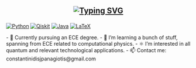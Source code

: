 <h2 align="center">
  
[![Typing SVG](https://readme-typing-svg.demolab.com?font=Fira+Code&pause=1000&width=435&lines=Contact+me!;printf(%22Hello+GitHub%22);QS+%2B+QC+%3D+ECE)](https://git.io/typing-svg)
</h2>
<p>
  <a href="#"><img alt="Python" src="https://img.shields.io/badge/Python-14354C.svg?logo=python&logoColor=white"></a>
  <a href="#"><img alt="Qiskit" src="https://img.shields.io/badge/C++-03599C.svg?logo=c++-blue&logoColor=white"></a>
  <a href="#"><img alt="Java" src="https://custom-icon-badges.herokuapp.com/badge/Java-white.svg?logo=java&logoColor=03599C"></a>
  <a href="#"><img alt="LaTeX" src="https://img.shields.io/badge/LaTeX-008080.svg?logo=LaTeX&logoColor=white"></a>
</p>
- 🔭 Currently pursuing an ECE degree.
- 🌱 I’m learning a bunch of stuff, spanning from ECE related to computational physics.
- ⚛ I’m interested in all quantum and relevant technological applications.
- 📫 Contact me: constantinidisjpanagiotis@gmail.com
<!--
**pConstantinidis/pConstantinidis** is a ✨ _special_ ✨ repository because its `README.md` (this file) appears on your GitHub profile.
-->
<!--
## Some stats
![pConstantinidis's Stats](https://github-readme-stats.vercel.app/api?username=pConstantinidis&theme=algolia&show_icons=true&hide_border=true&count_private=true)
-->

